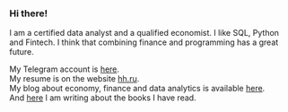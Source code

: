 ### Hi there!

I am a certified data analyst and a qualified economist. I like SQL, Python and Fintech. I think that combining finance and programming has a great future.

My Telegram account is [here](https://t.me/mher_dallakyan).  
My resume is on the website [hh.ru](https://krasnodar.hh.ru/resume/130003eaff0bfcd9940039ed1f31397a6f4237).  
My blog about economy, finance and data analytics is available [here](https://dzen.ru/financier_and_data_analyst).  
And [here](https://www.livelib.ru/reader/MherDallakyan/reviews) I am writing about the books I have read.



